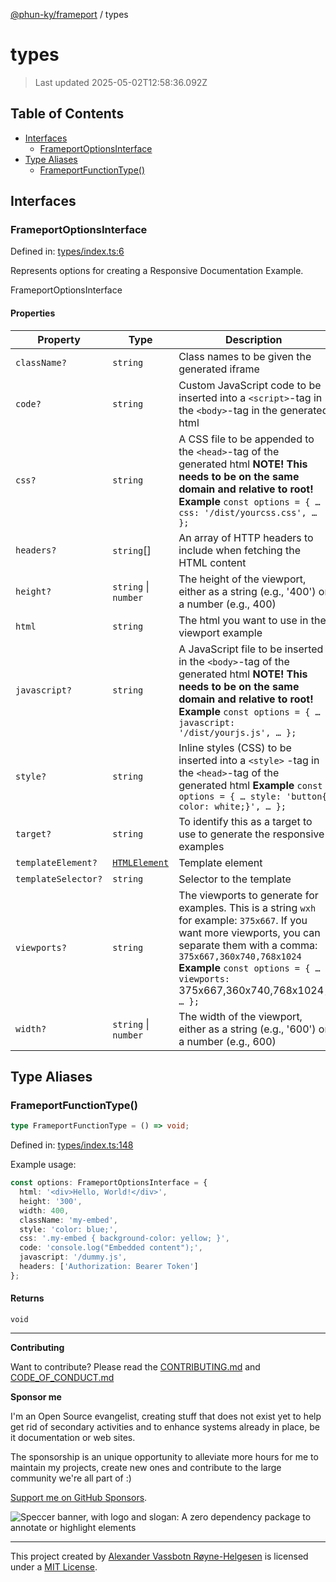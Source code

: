 [@phun-ky/frameport](README.md) / types

# types

> Last updated 2025-05-02T12:58:36.092Z

## Table of Contents

- [Interfaces](#interfaces)
  - [FrameportOptionsInterface](#frameportoptionsinterface)
- [Type Aliases](#type-aliases)
  - [FrameportFunctionType()](#frameportfunctiontype)

## Interfaces

### FrameportOptionsInterface

Defined in: [types/index.ts:6](https://github.com/phun-ky/frameport/blob/main/src/types/index.ts#L6)

Represents options for creating a Responsive Documentation Example.

FrameportOptionsInterface

#### Properties

| Property                                        | Type                                                                    | Description                                                                                                                                                                                                                                                     | Defined in                                                                                   |
| ----------------------------------------------- | ----------------------------------------------------------------------- | --------------------------------------------------------------------------------------------------------------------------------------------------------------------------------------------------------------------------------------------------------------- | -------------------------------------------------------------------------------------------- |
| <a id="classname" /> `className?`               | `string`                                                                | Class names to be given the generated iframe                                                                                                                                                                                                                    | [types/index.ts:33](https://github.com/phun-ky/frameport/blob/main/src/types/index.ts#L33)   |
| <a id="code" /> `code?`                         | `string`                                                                | Custom JavaScript code to be inserted into a `<script>`-tag in the `<body>`-tag in the generated html                                                                                                                                                           | [types/index.ts:72](https://github.com/phun-ky/frameport/blob/main/src/types/index.ts#L72)   |
| <a id="css" /> `css?`                           | `string`                                                                | A CSS file to be appended to the `<head>`-tag of the generated html **NOTE! This needs to be on the same domain and relative to root!** **Example** `const options = { … css: '/dist/yourcss.css', … };`                                                        | [types/index.ts:65](https://github.com/phun-ky/frameport/blob/main/src/types/index.ts#L65)   |
| <a id="headers" /> `headers?`                   | `string`\[]                                                             | An array of HTTP headers to include when fetching the HTML content                                                                                                                                                                                              | [types/index.ts:96](https://github.com/phun-ky/frameport/blob/main/src/types/index.ts#L96)   |
| <a id="height" /> `height?`                     | `string` \| `number`                                                    | The height of the viewport, either as a string (e.g., '400') or a number (e.g., 400)                                                                                                                                                                            | [types/index.ts:19](https://github.com/phun-ky/frameport/blob/main/src/types/index.ts#L19)   |
| <a id="html" /> `html`                          | `string`                                                                | The html you want to use in the viewport example                                                                                                                                                                                                                | [types/index.ts:12](https://github.com/phun-ky/frameport/blob/main/src/types/index.ts#L12)   |
| <a id="javascript" /> `javascript?`             | `string`                                                                | A JavaScript file to be inserted in the `<body>`-tag of the generated html **NOTE! This needs to be on the same domain and relative to root!** **Example** `const options = { … javascript: '/dist/yourjs.js', … };`                                            | [types/index.ts:89](https://github.com/phun-ky/frameport/blob/main/src/types/index.ts#L89)   |
| <a id="style" /> `style?`                       | `string`                                                                | Inline styles (CSS) to be inserted into a `<style>` -tag in the `<head>`-tag of the generated html **Example** `const options = { … style: 'button{ color: white;}', … };`                                                                                      | [types/index.ts:48](https://github.com/phun-ky/frameport/blob/main/src/types/index.ts#L48)   |
| <a id="target" /> `target?`                     | `string`                                                                | To identify this as a target to use to generate the responsive examples                                                                                                                                                                                         | [types/index.ts:128](https://github.com/phun-ky/frameport/blob/main/src/types/index.ts#L128) |
| <a id="templateelement" /> `templateElement?`   | [`HTMLElement`](https://developer.mozilla.org/docs/Web/API/HTMLElement) | Template element                                                                                                                                                                                                                                                | [types/index.ts:122](https://github.com/phun-ky/frameport/blob/main/src/types/index.ts#L122) |
| <a id="templateselector" /> `templateSelector?` | `string`                                                                | Selector to the template                                                                                                                                                                                                                                        | [types/index.ts:116](https://github.com/phun-ky/frameport/blob/main/src/types/index.ts#L116) |
| <a id="viewports" /> `viewports?`               | `string`                                                                | The viewports to generate for examples. This is a string `wxh` for example: `375x667`. If you want more viewports, you can separate them with a comma: `375x667,360x740,768x1024` **Example** `const options = { … viewports: `375x667,360x740,768x1024`, … };` | [types/index.ts:110](https://github.com/phun-ky/frameport/blob/main/src/types/index.ts#L110) |
| <a id="width" /> `width?`                       | `string` \| `number`                                                    | The width of the viewport, either as a string (e.g., '600') or a number (e.g., 600)                                                                                                                                                                             | [types/index.ts:26](https://github.com/phun-ky/frameport/blob/main/src/types/index.ts#L26)   |

## Type Aliases

### FrameportFunctionType()

```ts
type FrameportFunctionType = () => void;
```

Defined in: [types/index.ts:148](https://github.com/phun-ky/frameport/blob/main/src/types/index.ts#L148)

Example usage:

```ts
const options: FrameportOptionsInterface = {
  html: '<div>Hello, World!</div>',
  height: '300',
  width: 400,
  className: 'my-embed',
  style: 'color: blue;',
  css: '.my-embed { background-color: yellow; }',
  code: 'console.log("Embedded content");',
  javascript: '/dummy.js',
  headers: ['Authorization: Bearer Token']
};
```

#### Returns

`void`

---

**Contributing**

Want to contribute? Please read the [CONTRIBUTING.md](https://github.com/phun-ky/frameport/blob/main/CONTRIBUTING.md) and [CODE_OF_CONDUCT.md](https://github.com/phun-ky/frameport/blob/main/CODE_OF_CONDUCT.md)

**Sponsor me**

I'm an Open Source evangelist, creating stuff that does not exist yet to help get rid of secondary activities and to enhance systems already in place, be it documentation or web sites.

The sponsorship is an unique opportunity to alleviate more hours for me to maintain my projects, create new ones and contribute to the large community we're all part of :)

[Support me on GitHub Sponsors](https://github.com/sponsors/phun-ky).

![Speccer banner, with logo and slogan: A zero dependency package to annotate or highlight elements](https://github.com/phun-ky/frameport/blob/main/public/frameport-banner.png?raw=true)

---

This project created by [Alexander Vassbotn Røyne-Helgesen](http://phun-ky.net) is licensed under a [MIT License](https://choosealicense.com/licenses/mit/).
